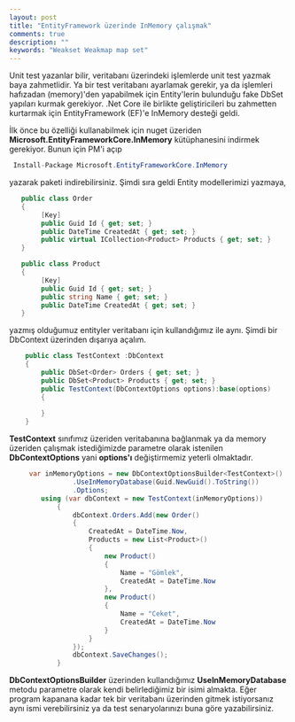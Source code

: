 ```yaml
---
layout: post
title: "EntityFramework üzerinde InMemory çalışmak"
comments: true
description: ""
keywords: "Weakset Weakmap map set"
---
```

Unit test yazanlar bilir, veritabanı üzerindeki işlemlerde unit test yazmak baya zahmetlidir. Ya bir test veritabanı ayarlamak gerekir, ya da işlemleri hafızadan (memory)'den yapabilmek için Entity'lerin bulunduğu fake DbSet yapıları kurmak gerekiyor. .Net Core ile birlikte geliştiricileri bu zahmetten kurtarmak için EntityFramework (EF)'e InMemory desteği geldi. 

İlk önce bu özelliği kullanabilmek için nuget üzeriden **Microsoft.EntityFrameworkCore.InMemory** kütüphanesini indirmek gerekiyor. Bunun için PM'i açıp

```csharp
 Install-Package Microsoft.EntityFrameworkCore.InMemory
```

yazarak paketi indirebilirsiniz. Şimdi sıra geldi Entity modellerimizi yazmaya,

```csharp
   public class Order
   {
        [Key]
        public Guid Id { get; set; }
        public DateTime CreatedAt { get; set; }
        public virtual ICollection<Product> Products { get; set; }
   }

   public class Product
   {
        [Key] 
        public Guid Id { get; set; }
        public string Name { get; set; }
        public DateTime CreatedAt { get; set; }
   }
```

yazmış olduğumuz entityler veritabanı için kullandığımız ile aynı. Şimdi bir DbContext üzerinden dışarıya açalım.


```csharp
    public class TestContext :DbContext
    {
        public DbSet<Order> Orders { get; set; }
        public DbSet<Product> Products { get; set; }
        public TestContext(DbContextOptions options):base(options)
        {
            
        }
    }
```
**TestContext** sınıfımız üzeriden veritabanına bağlanmak ya da memory üzeriden çalışmak istediğimizde parametre olarak istenilen **DbContextOptions** yani **options'ı** değiştirmemiz yeterli olmaktadır. 

```csharp
     var inMemoryOptions = new DbContextOptionsBuilder<TestContext>()
                .UseInMemoryDatabase(Guid.NewGuid().ToString())
                .Options;
        using (var dbContext = new TestContext(inMemoryOptions))
            {
                dbContext.Orders.Add(new Order()
                {
                    CreatedAt = DateTime.Now,
                    Products = new List<Product>()
                    {
                        new Product()
                        {
                            Name = "Gömlek",
                            CreatedAt = DateTime.Now
                        },
                        new Product()
                        {
                            Name = "Ceket",
                            CreatedAt = DateTime.Now
                        }
                    }
                });
                dbContext.SaveChanges();
            }
```
**DbContextOptionsBuilder** üzerinden kullandığımız **UseInMemoryDatabase** metodu parametre olarak kendi belirlediğimiz bir isimi almakta. Eğer program kapanana kadar tek bir veritabanı üzerinden gitmek istiyorsanız aynı ismi verebilirsiniz ya da test senaryolarınızı buna göre yazabilirsiniz. 
